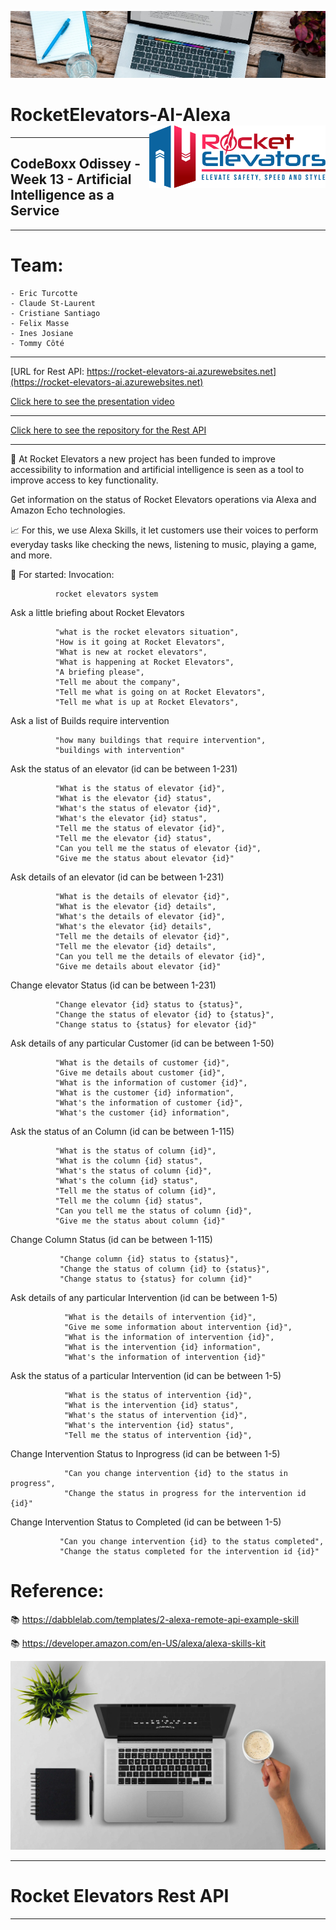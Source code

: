 ![](images/week11photo01.jpg)

# RocketElevators-AI-Alexa <img src="images/R2.png" align="right" alt="Rocket Elevators logo" width="" height="100">
-----------------------------------------------------------------------------------------------

## CodeBoxx Odissey - Week 13 - Artificial Intelligence as a Service


-----------------------------------------------------------------------------------------------

# Team:

```ssh
- Eric Turcotte
- Claude St-Laurent
- Cristiane Santiago
- Felix Masse
- Ines Josiane
- Tommy Côté
```
-----------------------------------------------------------------------------------------------

[URL for Rest API:  https://rocket-elevators-ai.azurewebsites.net](https://rocket-elevators-ai.azurewebsites.net)

[Click here to see the presentation video](https://www.dropbox.com/sh/ylura897kseqzde/AADKbwicikAQ3dpWLhPhSPYaa?dl=0)


-----------------------------------------------------------------------------------------------

[Click here to see the repository for the Rest API](https://github.com/cris-s-santiago/Rocket-Elevators-AI-Alexa-Rest-API.git)

-----------------------------------------------------------------------------------------------

🚀 At Rocket Elevators a new project has been funded to improve accessibility to information and artificial intelligence is seen as a tool to improve access to key functionality.

Get information on the status of Rocket Elevators operations via Alexa and Amazon Echo technologies.

📈 For this, we use Alexa Skills, it let customers use their voices to perform everyday tasks like checking the news, listening to music, playing a game, and more.


📌 For started:
Invocation:

              rocket elevators system


Ask a little briefing about Rocket Elevators

              "what is the rocket elevators situation",
              "How is it going at Rocket Elevators",
              "What is new at rocket elevators",
              "What is happening at Rocket Elevators",
              "A briefing please",
              "Tell me about the company",
              "Tell me what is going on at Rocket Elevators",
              "Tell me what is up at Rocket Elevators",
Ask a list of Builds require intervention

              "how many buildings that require intervention",
              "buildings with intervention"
Ask the status of an elevator (id can be between 1-231)

              "What is the status of elevator {id}",
              "What is the elevator {id} status",
              "What's the status of elevator {id}",
              "What's the elevator {id} status",
              "Tell me the status of elevator {id}",
              "Tell me the elevator {id} status",
              "Can you tell me the status of elevator {id}",
              "Give me the status about elevator {id}"
Ask details of an elevator (id can be between 1-231)

              "What is the details of elevator {id}",
              "What is the elevator {id} details",
              "What's the details of elevator {id}",
              "What's the elevator {id} details",
              "Tell me the details of elevator {id}",
              "Tell me the elevator {id} details",
              "Can you tell me the details of elevator {id}",
              "Give me details about elevator {id}"
Change elevator Status (id can be between 1-231)

              "Change elevator {id} status to {status}",
              "Change the status of elevator {id} to {status}",
              "Change status to {status} for elevator {id}"
Ask details of any particular Customer (id can be between 1-50)

              "What is the details of customer {id}",
              "Give me details about customer {id}",
              "What is the information of customer {id}",
              "What is the customer {id} information",
              "What's the information of customer {id}",
              "What's the customer {id} information",
Ask the status of an Column (id can be between 1-115)

              "What is the status of column {id}",
              "What is the column {id} status",
              "What's the status of column {id}",
              "What's the column {id} status",
              "Tell me the status of column {id}",
              "Tell me the column {id} status",
              "Can you tell me the status of column {id}",
              "Give me the status about column {id}"
Change Column Status (id can be between 1-115)

               "Change column {id} status to {status}",
               "Change the status of column {id} to {status}",
               "Change status to {status} for column {id}"
Ask details of any particular Intervention (id can be between 1-5)
                  
                "What is the details of intervention {id}",
                "Give me some information about intervention {id}",
                "What is the information of intervention {id}",
                "What is the intervention {id} information",
                "What's the information of intervention {id}"
Ask the status of a particular Intervention (id can be between 1-5)
                  
                "What is the status of intervention {id}",
                "What is the intervention {id} status",
                "What's the status of intervention {id}",
                "What's the intervention {id} status",
                "Tell me the status of intervention {id}",
Change Intervention Status to Inprogress (id can be between 1-5)

                "Can you change intervention {id} to the status in progress",
                "Change the status in progress for the intervention id {id}"

Change Intervention Status to Completed (id can be between 1-5)

               "Can you change intervention {id} to the status completed",
               "Change the status completed for the intervention id {id}"
               
# Reference:

📚 https://dabblelab.com/templates/2-alexa-remote-api-example-skill

📚 https://developer.amazon.com/en-US/alexa/alexa-skills-kit

![](images/week11photo10.jpg)


-----------------------------------------------------------------------------------------------

# Rocket Elevators Rest API
-----------------------------------------------------------------------------------------------
